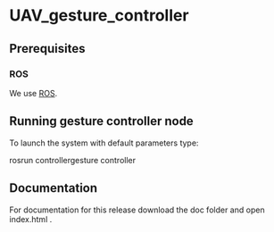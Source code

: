# UAV_gesture_controller

## Prerequisites

### ROS 
We use [ROS](http://www.ros.org/). 

## Running gesture controller node
To launch the system with default parameters type:

rosrun controllergesture controller

## Documentation 
For documentation for this release download the doc folder and open index.html .
